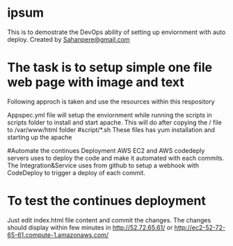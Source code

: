 # ipsum
This is to demostrate the DevOps ability of setting up enviornment with auto deploy.
Created by Sahanpere@gmail.com

# The task is to setup simple one file web page with image and text 
Following approch is taken and use the resources within this respository

Appspec.yml file will setup the enviornment while running the scripts in scripts folder to install and start apache.
This will do after copying the / file to /var/www/html folder
#script/*.sh
These files has yum installation and starting up the apache

#Automate the continues Deployment
AWS EC2 and AWS codedeply servers uses to deploy the code and make it automated with each commits.
The Integration&Service uses from github to setup a webhook with CodeDeploy to trigger a deploy of each commit.

# To test the continues deployment
Just edit index.html file content and commit the changes. The changes should display within few minutes in http://52.72.65.61/ or http://ec2-52-72-65-61.compute-1.amazonaws.com/

